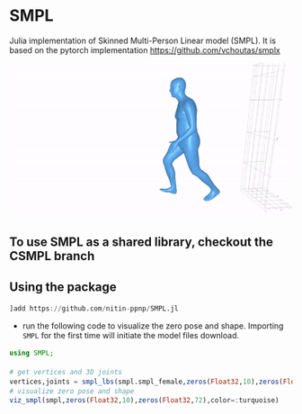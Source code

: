 # SMPL
Julia implementation of Skinned Multi-Person Linear model (SMPL). It is based on the pytorch implementation https://github.com/vchoutas/smplx

![](resources/smpl.gif)

## To use SMPL as a shared library, checkout the CSMPL branch


## Using the package
```julia
]add https://github.com/nitin-ppnp/SMPL.jl
```

- run the following code to visualize the zero pose and shape. Importing `SMPL` for the first time will initiate the model files download.  
```julia
using SMPL;

# get vertices and 3D joints
vertices,joints = smpl_lbs(smpl.smpl_female,zeros(Float32,10),zeros(Float32,72));
# visualize zero pose and shape
viz_smpl(smpl,zeros(Float32,10),zeros(Float32,72),color=:turquoise)
```